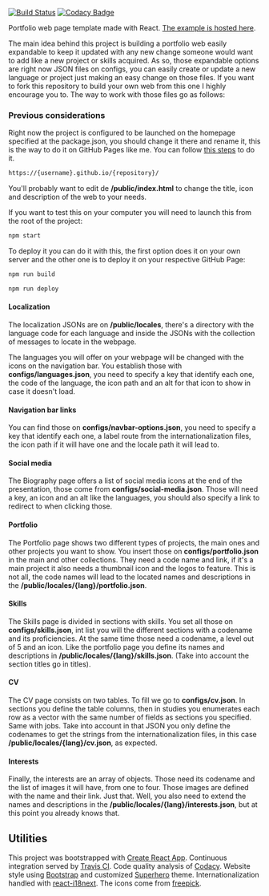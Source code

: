 [![Build Status](https://travis-ci.org/kriogenia/sotoestevezdotric.svg?branch=master)](https://travis-ci.org/kriogenia/sotoestevezdotric)
[![Codacy Badge](https://api.codacy.com/project/badge/Grade/458e6605276d4536ac2a6935916a1233)](https://www.codacy.com/manual/kriogenia/sotoestevezdotric?utm_source=github.com&amp;utm_medium=referral&amp;utm_content=kriogenia/sotoestevezdotric&amp;utm_campaign=Badge_Grade)

Portfolio web page template made with React. [The example is hosted here](https://kriogenia.github.io/myreactportfolio/).

The main idea behind this project is building a portfolio web easily expandable to keep it updated with any new change 
someone would want to add like a new project or skills acquired. As so, those expandable options are right now JSON 
files on configs, you can easily create or update a new language or project just making an easy change on those files. 
If you want to fork this repository to build your own web from this one I highly encourage you to. 
The way to work with those files go as follows:

### Previous considerations

Right now the project is configured to be launched on the homepage specified at the package.json, 
you should change it there and rename it, this is the way to do it on GitHub Pages like me. 
You can follow [this steps](https://dev.to/yuribenjamin/how-to-deploy-react-app-in-github-pages-2a1f) to do it. 

```bash
https://{username}.github.io/{repository}/
```

You'll probably want to edit de **/public/index.html** to change the title, icon and description of the web to your needs.

If you want to test this on your computer you will need to launch this from the root of the project:

```bash
npm start
```

To deploy it you can do it with this, the first option does it on your own server and the other one is to deploy it on 
your respective GitHub Page:

```bash
npm run build
```

```bash
npm run deploy
```

#### Localization

The localization JSONs are on **/public/locales**, there's a directory with the language code for each language 
and inside the JSONs with the collection of messages to locate in the webpage.

The languages you will offer on your webpage will be changed with the icons on the navigation bar. 
You establish those with **configs/languages.json**, you need to specify a key that identify each one, the code of 
the language, the icon path and an alt for that icon to show in case it doesn't load.

#### Navigation bar links

You can find those on **configs/navbar-options.json**, you need to specify a key that identify each one, a label route 
from the internationalization files, the icon path if it will have one and the locale path it will lead to.

#### Social media

The Biography page offers a list of social media icons at the end of the presentation, those come from 
**configs/social-media.json**. Those will need a key, an icon and an alt like the languages, you should also specify 
a link to redirect to when clicking those.

#### Portfolio

The Portfolio page shows two different types of projects, the main ones and other projects you want to show.
You insert those on **configs/portfolio.json** in the main and other collections. They need a code name and link, 
if it's a main project it also needs a thumbnail icon and the logos to feature. This is not all, the code names
will lead to the located names and descriptions in the **/public/locales/{lang}/portfolio.json**.

#### Skills

The Skills page is divided in sections with skills. You set all those on **configs/skills.json**, int list you will
the different sections with a codename and its proficiencies. At the same time those need a codename, a level out of 5
and an icon. Like the portfolio page you define its names and descriptions in  **/public/locales/{lang}/skills.json**.
(Take into account the section titles go in titles).

#### CV

The CV page consists on two tables. To fill we go to **configs/cv.json**. In sections you define the table columns,
then in studies you enumerates each row as a vector with the same number of fields as sections you specified. Same
with jobs. Take into account in that JSON you only define the codenames to get the strings from the internationalization
files, in this case **/public/locales/{lang}/cv.json**, as expected.

#### Interests

Finally, the interests are an array of objects. Those need its codename and the list of images it will have, from one
to four. Those images are defined with the name and their link. Just that. Well, you also need to extend the names
and descriptions in the  **/public/locales/{lang}/interests.json**, but at this point you already knows that.

## Utilities

This project was bootstrapped with [Create React App](https://github.com/facebook/create-react-app). Continuous integration served by [Travis CI](https://travis-ci.org/). Code quality analysis of [Codacy](https://codacy.com/). Website style using [Bootstrap](https://react-bootstrap.github.io/) and customized [Superhero](https://bootswatch.com/superhero/) theme. Internationalization handled with [react-i18next](https://react.i18next.com/). The icons come from [freepick](https://www.freepik.es/).